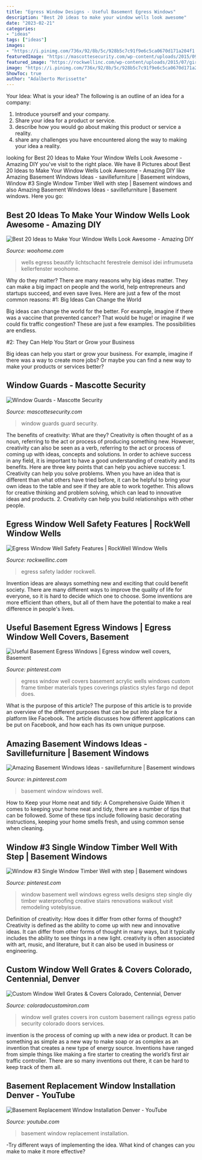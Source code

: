 ```yaml
---
title: "Egress Window Designs - Useful Basement Egress Windows"
description: "Best 20 ideas to make your window wells look awesome"
date: "2023-02-21"
categories:
- "ideas"
tags: ["ideas"]
images:
- "https://i.pinimg.com/736x/92/8b/5c/928b5c7c91f9e6c5ca0670d171a204f1.jpg"
featuredImage: "https://mascottesecurity.com/wp-content/uploads/2015/09/gallery1-window-guard5.jpg"
featured_image: "https://rockwellinc.com/wp-content/uploads/2015/07/girl-climbing.png"
image: "https://i.pinimg.com/736x/92/8b/5c/928b5c7c91f9e6c5ca0670d171a204f1.jpg"
ShowToc: true
author: "Adalberto Morissette"
---
```



Your Idea: What is your idea?
The following is an outline of an idea for a company:
1. Introduce yourself and your company.
2. Share your idea for a product or service.
3. describe how you would go about making this product or service a reality.
4. share any challenges you have encountered along the way to making your idea a reality.

	

		
looking for Best 20 Ideas to Make Your Window Wells Look Awesome - Amazing DIY you've visit to the right place. We have 8 Pictures about Best 20 Ideas to Make Your Window Wells Look Awesome - Amazing DIY like Amazing Basement Windows Ideas - savillefurniture | Basement windows, Window #3 Single Window Timber Well with step | Basement windows and also Amazing Basement Windows Ideas - savillefurniture | Basement windows. Here you go:
		
    
## Best 20 Ideas To Make Your Window Wells Look Awesome - Amazing DIY

<img loading=lazy src="https://www.woohome.com/wp-content/uploads/2019/08/Window-Wells-Decorating-Ideas-11.jpg" onerror="this.onerror=null;this.src='https://tse4.mm.bing.net/th?id=OIP.3NgjJDMM_mnI96MsBAWGAQHaJ6&amp;pid=15.1';" alt="Best 20 Ideas to Make Your Window Wells Look Awesome - Amazing DIY">

_Source: woohome.com_

>wells egress beautify lichtschacht ferestrele demisol idei infrumuseta kellerfenster woohome. 

	

Why do they matter?
There are many reasons why big ideas matter. They can make a big impact on people and the world, help entrepreneurs and startups succeed, and even save lives. Here are just a few of the most common reasons:
#1: Big Ideas Can Change the World

Big ideas can change the world for the better. For example, imagine if there was a vaccine that prevented cancer? That would be huge! or imagine if we could fix traffic congestion? These are just a few examples. The possibilities are endless.

#2: They Can Help You Start or Grow your Business

Big ideas can help you start or grow your business. For example, imagine if there was a way to create more jobs? Or maybe you can find a new way to make your products or services better?

    
## Window Guards - Mascotte Security

<img loading=lazy src="https://mascottesecurity.com/wp-content/uploads/2015/09/gallery1-window-guard5.jpg" onerror="this.onerror=null;this.src='https://tse1.mm.bing.net/th?id=OIP.ekT_hc_IEteahw32iXH4EQHaFj&amp;pid=15.1';" alt="Window Guards - Mascotte Security">

_Source: mascottesecurity.com_

>window guards guard security. 

	

The benefits of creativity: What are they?
Creativity is often thought of as a noun, referring to the act or process of producing something new. However, creativity can also be seen as a verb, referring to the act or process of coming up with ideas, concepts and solutions. In order to achieve success in any field, it is important to have a good understanding of creativity and its benefits. Here are three key points that can help you achieve success: 1. Creativity can help you solve problems. When you have an idea that is different than what others have tried before, it can be helpful to bring your own ideas to the table and see if they are able to work together. This allows for creative thinking and problem solving, which can lead to innovative ideas and products. 2. Creativity can help you build relationships with other people.

    
## Egress Window Well Safety Features | RockWell Window Wells

<img loading=lazy src="https://rockwellinc.com/wp-content/uploads/2015/07/girl-climbing.png" onerror="this.onerror=null;this.src='https://tse1.mm.bing.net/th?id=OIP.LdUEFgtSYM8ct_ClJNEBlAHaEX&amp;pid=15.1';" alt="Egress Window Well Safety Features | RockWell Window Wells">

_Source: rockwellinc.com_

>egress safety ladder rockwell. 

	

Invention ideas are always something new and exciting that could benefit society. There are many different ways to improve the quality of life for everyone, so it is hard to decide which one to choose. Some inventions are more efficient than others, but all of them have the potential to make a real difference in people's lives.

    
## Useful Basement Egress Windows | Egress Window Well Covers, Basement

<img loading=lazy src="https://i.pinimg.com/736x/5f/34/f7/5f34f7dc5dcb531e2ecc2cb043e00a2e.jpg" onerror="this.onerror=null;this.src='https://tse1.mm.bing.net/th?id=OIP.foj6bFUwi-c9FVsY1bxJQAHaEY&amp;pid=15.1';" alt="Useful Basement Egress Windows | Egress window well covers, Basement">

_Source: pinterest.com_

>egress window well covers basement acrylic wells windows custom frame timber materials types coverings plastics styles fargo nd depot does. 

	

What is the purpose of this article?
The purpose of this article is to provide an overview of the different purposes that can be put into place for a platform like Facebook. The article discusses how different applications can be put on Facebook, and how each has its own unique purpose.

    
## Amazing Basement Windows Ideas - Savillefurniture | Basement Windows

<img loading=lazy src="https://i.pinimg.com/736x/92/8b/5c/928b5c7c91f9e6c5ca0670d171a204f1.jpg" onerror="this.onerror=null;this.src='https://tse4.mm.bing.net/th?id=OIP.gRT1_YAEHxPQ93UgPKlwPwHaGE&amp;pid=15.1';" alt="Amazing Basement Windows Ideas - savillefurniture | Basement windows">

_Source: in.pinterest.com_

>basement window windows well. 

	

How to Keep your Home neat and tidy: A Comprehensive Guide
When it comes to keeping your home neat and tidy, there are a number of tips that can be followed. Some of these tips include following basic decorating instructions, keeping your home smells fresh, and using common sense when cleaning.

    
## Window #3 Single Window Timber Well With Step | Basement Windows

<img loading=lazy src="https://i.pinimg.com/originals/e7/3b/b1/e73bb1c3fd7eded556940b40ce56132a.jpg" onerror="this.onerror=null;this.src='https://tse1.mm.bing.net/th?id=OIP.QV-OH_23mwcsmXSxzTodogHaJ4&amp;pid=15.1';" alt="Window #3 Single Window Timber Well with step | Basement windows">

_Source: pinterest.com_

>window basement well windows egress wells designs step single diy timber waterproofing creative stairs renovations walkout visit remodeling votebyissue. 

	

Definition of creativity: How does it differ from other forms of thought?
Creativity is defined as the ability to come up with new and innovative ideas. It can differ from other forms of thought in many ways, but it typically includes the ability to see things in a new light. creativity is often associated with art, music, and literature, but it can also be used in business or engineering.

    
## Custom Window Well Grates &amp; Covers Colorado, Centennial, Denver

<img loading=lazy src="http://coloradocustomiron.com/wp-content/uploads/2015/03/banner4.jpg" onerror="this.onerror=null;this.src='https://tse4.mm.bing.net/th?id=OIP.L3RJADyXKCJZbVqYVtOeEAHaEo&amp;pid=15.1';" alt="Custom Window Well Grates &amp; Covers Colorado, Centennial, Denver">

_Source: coloradocustomiron.com_

>window well grates covers iron custom basement railings egress patio security colorado doors services. 

	

invention is the process of coming up with a new idea or product. It can be something as simple as a new way to make soap or as complex as an invention that creates a new type of energy source. Inventions have ranged from simple things like making a fire starter to creating the world’s first air traffic controller. There are so many inventions out there, it can be hard to keep track of them all.

    
## Basement Replacement Window Installation Denver - YouTube

<img loading=lazy src="https://i.ytimg.com/vi/dUsAFgViZrE/maxresdefault.jpg" onerror="this.onerror=null;this.src='https://tse1.mm.bing.net/th?id=OIP.3GAx6VKGu1XfDWlJtKmiTAHaEK&amp;pid=15.1';" alt="Basement Replacement Window Installation Denver - YouTube">

_Source: youtube.com_

>basement window replacement installation. 

	

-Try different ways of implementing the idea. What kind of changes can you make to make it more effective? 

